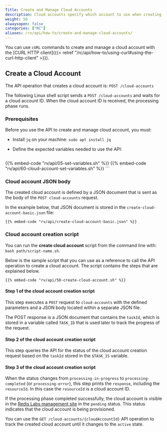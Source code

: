 ```yaml
---
Title: Create and Manage Cloud Accounts
description: Cloud accounts specify which account to use when creating and modifying infrastructure resources.
weight: 50
alwaysopen: false
categories: ["RC"]
aliases: /rv/api/how-to/create-and-manage-cloud-accounts/
---
```

You can use `cURL` commands to create and manage a cloud account
with the [CURL HTTP client]({{< relref "/rc/api/how-to/using-curl#using-the-curl-http-client" >}}).

## Create a Cloud Account

The API operation that creates a cloud account is: `POST /cloud-accounts`

The following Linux shell script sends a `POST /cloud-accounts` and waits for a cloud account ID.
When the cloud account ID is received, the processing phase runs.

### Prerequisites

Before you use the API to create and manage cloud account, you must:

- Install `jq` on your machine: `sudo apt install jq`
- Define the expected variables needed to use the API:

    ```shell
{{% embed-code "rv/api/05-set-variables.sh" %}}
{{% embed-code "rv/api/60-cloud-account-set-variables.sh" %}}
    ```

### Cloud account JSON body

The created cloud account is defined by a JSON document that is sent as the body of the `POST cloud-accounts` request.

In the example below, that JSON document is stored in the `create-cloud-account-basic.json` file:

```shell
{{% embed-code "rv/api/create-cloud-account-basic.json" %}}
```

### Cloud account creation script

You can run the **create cloud account** script from the command line with: `bash path/script-name.sh`.

Below is the sample script that you can use as a reference to call the API operation to create a cloud account.
The script contains the steps that are explained below.

```shell
{{% embed-code "rv/api/50-create-cloud-account.sh" %}}
```

#### Step 1 of the cloud account creation script

This step executes a `POST` request to `cloud-accounts` with the defined parameters and a JSON body located within a separate JSON file.

The POST response is a JSON document that contains the `taskId`,
which is stored in a variable called `TASK_ID` that is used later to track the progress of the request.

#### Step 2 of the cloud account creation script

This step queries the API for the status of the cloud account creation request based on the `taskId` stored in the `$TASK_IS` variable.

#### Step 3 of the cloud account creation script

When the status changes from `processing-in-progress` to `processing-completed` (or `processing-error`),
this step prints the `response`, including the `resourceId`.
In this case the `resourceId` is a cloud account ID.

If the processing phase completed successfully, the cloud account is visible
in the [Redis Labs management site](https://app.redislabs.com) in the `pending` status.
This status indicates that the cloud account is being provisioned.

You can use the `GET /cloud-accounts/{cloudAccountId}` API operation to track the created cloud account
until it changes to the `active` state.
